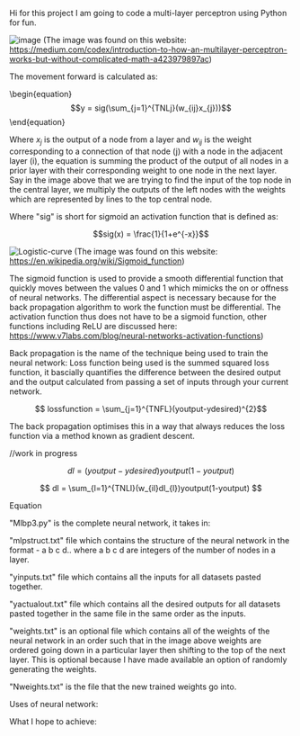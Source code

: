 Hi for this project I am going to code a multi-layer perceptron using Python for fun.

![image](https://github.com/user-attachments/assets/810ad0f7-bf43-40ea-93b9-08fa712e75ef)
(The image was found on this website: https://medium.com/codex/introduction-to-how-an-multilayer-perceptron-works-but-without-complicated-math-a423979897ac)

The movement forward is calculated as:

\begin{equation}$$y = sig(\sum_{j=1}^{TNLj}(w_{ij}x_{j}))$$\end{equation}

Where $x_{j}$ is the output of a node from a layer and $w_{ij}$ is the weight corresponding to a connection of that node (j) with a node in the adjacent layer (i), the equation is summing the product of the output of all nodes in a prior layer with their corresponding weight to one node in the next layer. Say in the image above that we are trying to find the input of the top node in the central layer, we multiply the outputs of the left nodes with the weights which are represented by lines to the top central node.

Where "sig" is short for sigmoid an activation function that is defined as:

$$sig(x) = \frac{1}{1+e^{-x}}$$

![Logistic-curve](https://github.com/user-attachments/assets/b8a898fc-db02-456e-8a20-67abd3664682)
(The image was found on this website: https://en.wikipedia.org/wiki/Sigmoid_function)

The sigmoid function is used to provide a smooth differential function that quickly moves between the values 0 and 1 which mimicks the on or offness of neural networks. The differential aspect is necessary because for the back propagation algorithm to work the function must be differential. The activation function thus does not have to be a sigmoid function, other functions including ReLU are discussed here: https://www.v7labs.com/blog/neural-networks-activation-functions)

Back propagation is the name of the technique being used to train the neural network:
Loss function being used is the summed squared loss function, it bascially quantifies the difference between the desired output and the output calculated from passing a set of inputs through your current network.

$$ lossfunction = \sum_{j=1}^{TNFL}(youtput-ydesired)^{2}$$

The back propagation optimises this in a way that always reduces the loss function via a method known as gradient descent.

//work in progress

$$ dl = (youtput - ydesired)youtput(1-youtput) $$

$$ dl = \sum_{l=1}^{TNLl}(w_{il}dl_{l})youtput(1-youtput) $$

Equation

"Mlbp3.py" is the complete neural network, it takes in:

"mlpstruct.txt" file which contains the structure of the neural network in the format - a b c d.. where a b c d are integers of the number of nodes in a layer.

"yinputs.txt" file which contains all the inputs for all datasets pasted together.

"yactualout.txt" file which contains all the desired outputs for all datasets pasted together in the same file in the same order as the inputs.

"weights.txt" is an optional file which contains all of the weights of the neural network in an order such that in the image above weights are ordered going down in a particular layer then shifting to the top of the next layer. This is optional because I have made available an option of randomly generating the weights.

"Nweights.txt" is the file that the new trained weights go into.

Uses of neural network:

What I hope to achieve:

